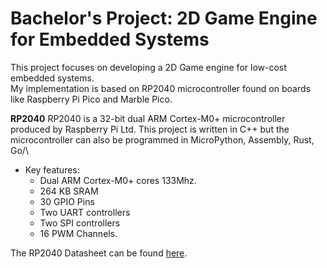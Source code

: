 # Bachelor's Project: 2D Game Engine for Embedded Systems

This project focuses on developing a 2D Game engine for low-cost embedded systems. \
My implementation is based on RP2040 microcontroller found on boards like Raspberry Pi Pico and Marble Pico.

**RP2040**
RP2040 is a 32-bit dual ARM Cortex-M0+ microcontroller produced by Raspberry Pi Ltd.
This project is written in C++ but the microcontroller can also be programmed in MicroPython, Assembly, Rust, Go/\

- Key features:
    - Dual ARM Cortex-M0+ cores 133Mhz.
    - 264 KB SRAM 
    - 30 GPIO Pins
    - Two UART controllers
    - Two SPI controllers
    - 16 PWM Channels.

The RP2040 Datasheet can be found [here](https://datasheets.raspberrypi.com/rp2040/rp2040-datasheet.pdf/).